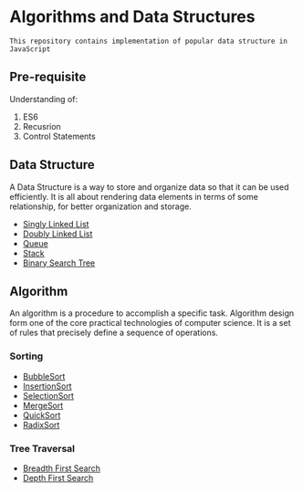 # Algorithms and Data Structures
    This repository contains implementation of popular data structure in JavaScript
    
## Pre-requisite
  Understanding of: <br/>
  1. ES6
  2. Recusrion
  3. Control Statements

## Data Structure
A Data Structure is a way to store and organize data so that it can be used efficiently. It is all about rendering data elements in terms of some relationship, for better organization and storage.

* [Singly Linked List](src/Data_Structures/SinglyLinkedList/)
* [Doubly Linked List](src/Data_Structures/DoublyLinkedList/)
* [Queue](src/Data_Structures/Queue/)
* [Stack](src/Data_Structures/Stacks/)
* [Binary Search Tree](src/Data_Structures/Trees/)

## Algorithm
An algorithm is a procedure to accomplish a specific task. Algorithm design form one of the core practical technologies of computer science. It is a set of rules that precisely define a sequence of operations.

### Sorting
* [BubbleSort](src/Algorithms/Sorting/BubbleSort)
* [InsertionSort](src/Algorithms/Sorting/InsertionSort)
* [SelectionSort](src/Algorithms/Sorting/SelectionSort)
* [MergeSort](src/Algorithms/Sorting/MergeSort)
* [QuickSort](src/Algorithms/Sorting/QuickSort)
* [RadixSort](src/Algorithms/Sorting/RadixSort)

### Tree Traversal
* [Breadth First Search](src/Algorithms/Traversal/BFS)
* [Depth First Search](src/Algorithms/Traversal/DFS)
